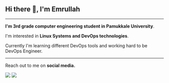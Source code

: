 ## Hi there 👋, I'm Emrullah

---

**I'm 3rd grade computer engineering student in Pamukkale University**.

I'm interested in **Linux Systems and DevOps technologies**.

Currently I'm learning different DevOps tools and working hard to be DevOps Engineer.

---

Reach out to me on **social media.**

<a href="https://www.twitter.com/Iamemrullah"><img src="https://user-images.githubusercontent.com/55560241/163756629-ca3e0fe2-c806-4f5b-84c1-e2c05d1343bf.png"></a> <a href="https://www.linkedin.com/in/emrullahcirit"><img src="https://user-images.githubusercontent.com/55560241/163756519-e75f2380-3d5f-4dfe-9606-9991017617b9.png"></a>


